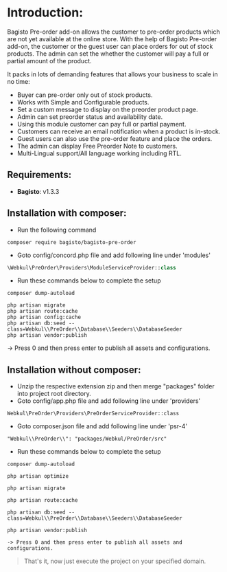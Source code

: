 # Introduction:

Bagisto Pre-order add-on allows the customer to pre-order products which are not yet available at the online store. With the help of Bagisto Pre-order add-on, the customer or the guest user can place orders for out of stock products. The admin can set the whether the customer will pay a full or partial amount of the product.

It packs in lots of demanding features that allows your business to scale in no time:

- Buyer can pre-order only out of stock products.
- Works with Simple and Configurable products.
- Set a custom message to display on the preorder product page.
- Admin can set preorder status and availability date.
- Using this module customer can pay full or partial payment.
- Customers can receive an email notification when a product is in-stock.
- Guest users can also use the pre-order feature and place the orders.
- The admin can display Free Preorder Note to customers.
- Multi-Lingual support/All language working including RTL.

## Requirements:

- **Bagisto**: v1.3.3

## Installation with composer:
- Run the following command
```
composer require bagisto/bagisto-pre-order
```

- Goto config/concord.php file and add following line under 'modules'
```php
\Webkul\PreOrder\Providers\ModuleServiceProvider::class
```

- Run these commands below to complete the setup
```
composer dump-autoload
```

```
php artisan migrate
php artisan route:cache
php artisan config:cache
php artisan db:seed --class=Webkul\\PreOrder\\Database\\Seeders\\DatabaseSeeder
php artisan vendor:publish
```
-> Press 0 and then press enter to publish all assets and configurations.

## Installation without composer:

- Unzip the respective extension zip and then merge "packages" folder into project root directory.
- Goto config/app.php file and add following line under 'providers'

```
Webkul\PreOrder\Providers\PreOrderServiceProvider::class
```

- Goto composer.json file and add following line under 'psr-4'

```
"Webkul\\PreOrder\\": "packages/Webkul/PreOrder/src"
```

- Run these commands below to complete the setup

```
composer dump-autoload
```

```
php artisan optimize
```

```
php artisan migrate
```

```
php artisan route:cache
```

```
php artisan db:seed --class=Webkul\\PreOrder\\Database\\Seeders\\DatabaseSeeder
```

```
php artisan vendor:publish

-> Press 0 and then press enter to publish all assets and configurations.
```

> That's it, now just execute the project on your specified domain.